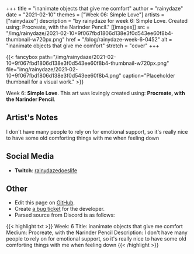+++
title =       "inanimate objects that give me comfort"
author =      "rainydaze"
date =        "2021-02-10"
themes =      ["Week 06: Simple Love"]
artists =     ["rainydaze"]
description = "by rainydaze for week 6: Simple Love. Created using: Procreate, with the Narinder Pencil."
[[images]]
      src = "/img/rainydaze/2021-02-10+9f067fbd1806d138e3f0d543ee60f8b4-thumbnail-w720px.png"
      href = "/blog/rainydaze-week-6-0452"
      alt = "inanimate objects that give me comfort"
      stretch = "cover"
+++


{{< fancybox path="/img/rainydaze/2021-02-10+9f067fbd1806d138e3f0d543ee60f8b4-thumbnail-w720px.png" file="img/rainydaze/2021-02-10+9f067fbd1806d138e3f0d543ee60f8b4.png" caption="Placeholder thumbnail for a visual work." >}}


Week 6: **Simple Love**. This art was lovingly created using: **Procreate, with the Narinder Pencil**.

## Artist's Notes

I don't have many people to rely on for emotional support, so it's really nice to have some old comforting things with me when feeling down

## Social Media

- **Twitch**: <a href='https://twitch.tv/rainydazedoeslife' target='_blank'>rainydazedoeslife</a>

## Other

- Edit this page on [GitHub](https://github.com/teaminkling/web-refresh/edit/main/content/blog/rainydaze-week-6-0452.md).
- Create [a bug ticket](https://github.com/teaminkling/web-refresh/issues/new?assignees=&labels=bug&template=problem-report.md&title=) for the developer.
- Parsed source from Discord is as follows:

{{< highlight txt >}}
Week: 6
Title: inanimate objects that give me comfort 
Medium: Procreate, with the Narinder Pencil
Description: I don't have many people to rely on for emotional support, so it's really nice to have some old comforting things with me when feeling down
{{< /highlight >}}